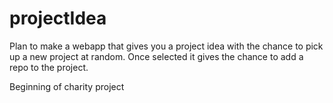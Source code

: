 # projectIdea

Plan to make a webapp that gives you a project idea with the chance to pick up a new project at random.
Once selected it gives the chance to add a repo to the project. 

Beginning of charity project

